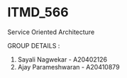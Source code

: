 # ITMD_566
Service Oriented Architecture

  GROUP DETAILS :
  
  1) Sayali Nagwekar - A20402126
  2) Ajay Parameshwaran - A20410879
